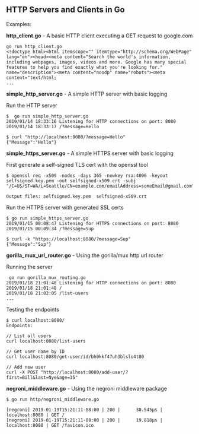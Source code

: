## HTTP Servers and Clients in Go

Examples:

**http_client.go** - A basic HTTP client executing a GET request to google.com

```
go run http_client.go
<!doctype html><html itemscope="" itemtype="http://schema.org/WebPage" lang="en"><head><meta content="Search the world's information, including webpages, images, videos and more. Google has many special features to help you find exactly what you're looking for." name="description"><meta content="noodp" name="robots"><meta content="text/html; 
...
```

**simple_http_server.go** - A simple HTTP server with basic logging

Run the HTTP server
```
$  go run simple_http_server.go
2019/01/14 18:33:16 Listening for HTTP connections on port: 8080
2019/01/14 18:33:17 /?message=Hello
```
```
$ curl "http://localhost:8080/?message=Hello"
{"Message":"Hello"}
```

**simple_https_server.go** - A simple HTTPS server with basic logging

First generate a self-signed TLS cert with the openssl tool
```
$ openssl req -x509 -nodes -days 365 -newkey rsa:4096 -keyout selfsigned.key.pem -out selfsigned-x509.crt -subj "/C=US/ST=WA/L=Seattle/CN=example.com/emailAddress=someEmail@gmail.com"

Output files: selfsigned.key.pem  selfsigned-x509.crt
```

Run the HTTPS server with generated SSL certs
```
$ go run simple_https_server.go
2019/01/15 00:08:47 Listening for HTTPS connections on port: 8080
2019/01/15 00:09:34 /?message=Sup
```
```
$ curl -k "https://localhost:8080/?message=Sup"
{"Message":"Sup"}
```

**gorilla_mux_url_router.go** - Using the gorilla/mux http url router

Running the server
```
 go run gorilla_mux_routing.go
2019/01/18 21:01:48 Listening for HTTP connections on port: 8080
2019/01/18 21:01:48 /
2019/01/18 21:02:05 /list-users
...
```

Testing the endpoints
```
$ curl localhost:8080/
Endpoints:

// List all users
curl localhost:8080/list-users

// Get user name by ID
curl localhost:8080/get-user/id/bh0kkf47uh3blslo4t80

// Add new user
curl -X POST "http://localhost:8080/add-user/?first=Bill&last=Nye&age=35"

```

**negroni_middleware.go** - Using the negroni middleware package 
```
$ go run http/negroni_middleware.go

[negroni] 2019-01-19T15:21:11-08:00 | 200 |      38.545µs | localhost:8080 | GET /
[negroni] 2019-01-19T15:21:11-08:00 | 200 |      19.818µs | localhost:8080 | GET /favicon.ico
```


